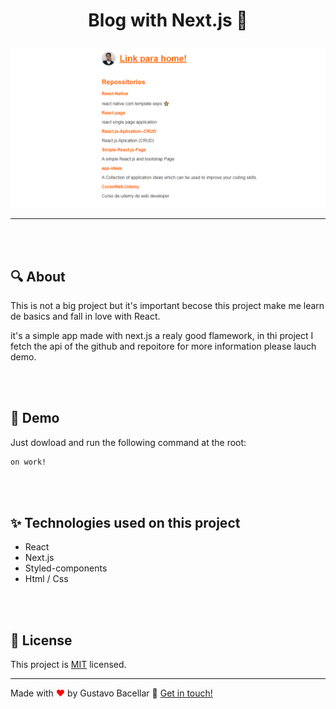 #  <p align=center> Blog with Next.js 👋</p> 



![Test Automation](./github/gif_blog.gif)




<hr/>

<br>
<br>

## 🔍 About

<p>This is not a big project but it's important becose this project make me learn de basics and fall in love with React.  </p>
<p>it's a simple app made with next.js a realy  good  flamework, in thi project I fetch the api of the github and repoitore for more information please lauch demo.</p>

<br>
<br>

## 🚀 Demo
Just dowload and  run the following command at the root:

```sh
on work!
```


<br>
<br>

## ✨ Technologies used on this project

<ul>
    <li> React
    <li> Next.js
    <li> Styled-components
    <li> Html / Css
</ul>

<br>
<br>

## 📝 License

This project is [MIT](https://github.com/gustavobacellarladeira/Blog-React.js/blob/master/LICENSE) licensed.

<hr/>

Made with <span style = "color: red">♥</span> by Gustavo Bacellar 👋 <a href="https://www.linkedin.com/in/gustavo-bacellar/?msgControlName=reply_to_sender&msgConversationId=6714883939833561088&msgOverlay=true">Get in touch!</a>